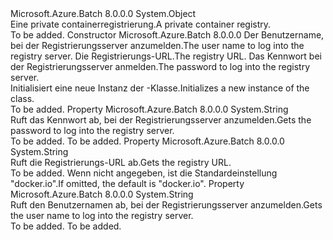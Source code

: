 <Type Name="ContainerRegistry" FullName="Microsoft.Azure.Batch.ContainerRegistry">
  <TypeSignature Language="C#" Value="public class ContainerRegistry" />
  <TypeSignature Language="ILAsm" Value=".class public auto ansi beforefieldinit ContainerRegistry extends System.Object" />
  <TypeSignature Language="DocId" Value="T:Microsoft.Azure.Batch.ContainerRegistry" />
  <TypeSignature Language="VB.NET" Value="Public Class ContainerRegistry" />
  <TypeSignature Language="F#" Value="type ContainerRegistry = class&#xA;    interface ITransportObjectProvider&lt;ContainerRegistry&gt;&#xA;    interface IPropertyMetadata&#xA;    interface IModifiable&#xA;    interface IReadOnly" />
  <AssemblyInfo>
    <AssemblyName>Microsoft.Azure.Batch</AssemblyName>
    <AssemblyVersion>8.0.0.0</AssemblyVersion>
  </AssemblyInfo>
  <Base>
    <BaseTypeName>System.Object</BaseTypeName>
  </Base>
  <Interfaces />
  <Docs>
    <summary>
            <span data-ttu-id="ed436-101">Eine private containerregistrierung.</span><span class="sxs-lookup"><span data-stu-id="ed436-101">A private container registry.</span></span>
            </summary>
    <remarks>To be added.</remarks>
  </Docs>
  <Members>
    <Member MemberName=".ctor">
      <MemberSignature Language="C#" Value="public ContainerRegistry (string userName, string registryServer = null, string password = null);" />
      <MemberSignature Language="ILAsm" Value=".method public hidebysig specialname rtspecialname instance void .ctor(string userName, string registryServer, string password) cil managed" />
      <MemberSignature Language="DocId" Value="M:Microsoft.Azure.Batch.ContainerRegistry.#ctor(System.String,System.String,System.String)" />
      <MemberSignature Language="VB.NET" Value="Public Sub New (userName As String, Optional registryServer As String = null, Optional password As String = null)" />
      <MemberSignature Language="F#" Value="new Microsoft.Azure.Batch.ContainerRegistry : string * string * string -&gt; Microsoft.Azure.Batch.ContainerRegistry" Usage="new Microsoft.Azure.Batch.ContainerRegistry (userName, registryServer, password)" />
      <MemberType>Constructor</MemberType>
      <AssemblyInfo>
        <AssemblyName>Microsoft.Azure.Batch</AssemblyName>
        <AssemblyVersion>8.0.0.0</AssemblyVersion>
      </AssemblyInfo>
      <Parameters>
        <Parameter Name="userName" Type="System.String" />
        <Parameter Name="registryServer" Type="System.String" />
        <Parameter Name="password" Type="System.String" />
      </Parameters>
      <Docs>
        <param name="userName"><span data-ttu-id="ed436-102">Der Benutzername, bei der Registrierungsserver anzumelden.</span><span class="sxs-lookup"><span data-stu-id="ed436-102">The user name to log into the registry server.</span></span></param>
        <param name="registryServer"><span data-ttu-id="ed436-103">Die Registrierungs-URL.</span><span class="sxs-lookup"><span data-stu-id="ed436-103">The registry URL.</span></span></param>
        <param name="password"><span data-ttu-id="ed436-104">Das Kennwort bei der Registrierungsserver anmelden.</span><span class="sxs-lookup"><span data-stu-id="ed436-104">The password to log into the registry server.</span></span></param>
        <summary>
            <span data-ttu-id="ed436-105">Initialisiert eine neue Instanz der <see cref="T:Microsoft.Azure.Batch.ContainerRegistry" />-Klasse.</span><span class="sxs-lookup"><span data-stu-id="ed436-105">Initializes a new instance of the <see cref="T:Microsoft.Azure.Batch.ContainerRegistry" /> class.</span></span>
            </summary>
        <remarks>To be added.</remarks>
      </Docs>
    </Member>
    <Member MemberName="Password">
      <MemberSignature Language="C#" Value="public string Password { get; }" />
      <MemberSignature Language="ILAsm" Value=".property instance string Password" />
      <MemberSignature Language="DocId" Value="P:Microsoft.Azure.Batch.ContainerRegistry.Password" />
      <MemberSignature Language="VB.NET" Value="Public ReadOnly Property Password As String" />
      <MemberSignature Language="F#" Value="member this.Password : string" Usage="Microsoft.Azure.Batch.ContainerRegistry.Password" />
      <MemberType>Property</MemberType>
      <AssemblyInfo>
        <AssemblyName>Microsoft.Azure.Batch</AssemblyName>
        <AssemblyVersion>8.0.0.0</AssemblyVersion>
      </AssemblyInfo>
      <ReturnValue>
        <ReturnType>System.String</ReturnType>
      </ReturnValue>
      <Docs>
        <summary>
            <span data-ttu-id="ed436-106">Ruft das Kennwort ab, bei der Registrierungsserver anzumelden.</span><span class="sxs-lookup"><span data-stu-id="ed436-106">Gets the password to log into the registry server.</span></span>
            </summary>
        <value>To be added.</value>
        <remarks>To be added.</remarks>
      </Docs>
    </Member>
    <Member MemberName="RegistryServer">
      <MemberSignature Language="C#" Value="public string RegistryServer { get; }" />
      <MemberSignature Language="ILAsm" Value=".property instance string RegistryServer" />
      <MemberSignature Language="DocId" Value="P:Microsoft.Azure.Batch.ContainerRegistry.RegistryServer" />
      <MemberSignature Language="VB.NET" Value="Public ReadOnly Property RegistryServer As String" />
      <MemberSignature Language="F#" Value="member this.RegistryServer : string" Usage="Microsoft.Azure.Batch.ContainerRegistry.RegistryServer" />
      <MemberType>Property</MemberType>
      <AssemblyInfo>
        <AssemblyName>Microsoft.Azure.Batch</AssemblyName>
        <AssemblyVersion>8.0.0.0</AssemblyVersion>
      </AssemblyInfo>
      <ReturnValue>
        <ReturnType>System.String</ReturnType>
      </ReturnValue>
      <Docs>
        <summary>
            <span data-ttu-id="ed436-107">Ruft die Registrierungs-URL ab.</span><span class="sxs-lookup"><span data-stu-id="ed436-107">Gets the registry URL.</span></span>
            </summary>
        <value>To be added.</value>
        <remarks>
            <span data-ttu-id="ed436-108">Wenn nicht angegeben, ist die Standardeinstellung "docker.io".</span><span class="sxs-lookup"><span data-stu-id="ed436-108">If omitted, the default is "docker.io".</span></span>
            </remarks>
      </Docs>
    </Member>
    <Member MemberName="UserName">
      <MemberSignature Language="C#" Value="public string UserName { get; }" />
      <MemberSignature Language="ILAsm" Value=".property instance string UserName" />
      <MemberSignature Language="DocId" Value="P:Microsoft.Azure.Batch.ContainerRegistry.UserName" />
      <MemberSignature Language="VB.NET" Value="Public ReadOnly Property UserName As String" />
      <MemberSignature Language="F#" Value="member this.UserName : string" Usage="Microsoft.Azure.Batch.ContainerRegistry.UserName" />
      <MemberType>Property</MemberType>
      <AssemblyInfo>
        <AssemblyName>Microsoft.Azure.Batch</AssemblyName>
        <AssemblyVersion>8.0.0.0</AssemblyVersion>
      </AssemblyInfo>
      <ReturnValue>
        <ReturnType>System.String</ReturnType>
      </ReturnValue>
      <Docs>
        <summary>
            <span data-ttu-id="ed436-109">Ruft den Benutzernamen ab, bei der Registrierungsserver anzumelden.</span><span class="sxs-lookup"><span data-stu-id="ed436-109">Gets the user name to log into the registry server.</span></span>
            </summary>
        <value>To be added.</value>
        <remarks>To be added.</remarks>
      </Docs>
    </Member>
  </Members>
</Type>